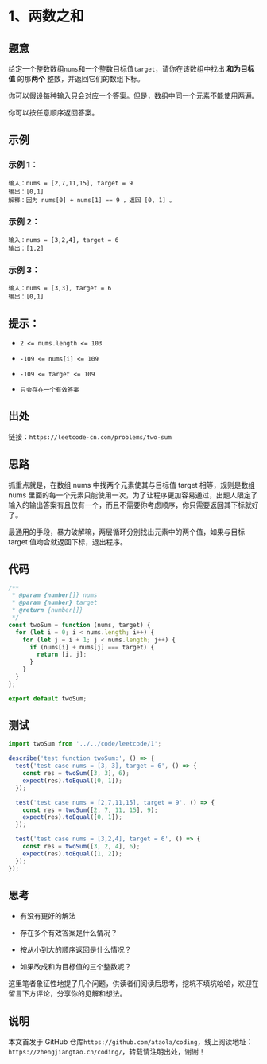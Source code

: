 # 1、两数之和

## 题意

给定一个整数数组`nums`和一个整数目标值`target`，请你在该数组中找出 **和为目标值** 的那**两个** 整数，并返回它们的数组下标。

你可以假设每种输入只会对应一个答案。但是，数组中同一个元素不能使用两遍。

你可以按任意顺序返回答案。

## 示例

### 示例 1：

```
输入：nums = [2,7,11,15], target = 9
输出：[0,1]
解释：因为 nums[0] + nums[1] == 9 ，返回 [0, 1] 。
```

### 示例 2：

```
输入：nums = [3,2,4], target = 6
输出：[1,2]
```

### 示例 3：

```
输入：nums = [3,3], target = 6
输出：[0,1]
```

## 提示：

- `2 <= nums.length <= 103`

- `-109 <= nums[i] <= 109`

- `-109 <= target <= 109`

- `只会存在一个有效答案`

## 出处

链接：`https://leetcode-cn.com/problems/two-sum`

## 思路

抓重点就是，在数组 nums 中找两个元素使其与目标值 target 相等，规则是数组 nums 里面的每一个元素只能使用一次，为了让程序更加容易通过，出题人限定了输入的输出答案有且仅有一个，而且不需要你考虑顺序，你只需要返回其下标就好了。

最通用的手段，暴力破解嘛，两层循环分别找出元素中的两个值，如果与目标 target 值吻合就返回下标，退出程序。

## 代码

```javascript
/**
 * @param {number[]} nums
 * @param {number} target
 * @return {number[]}
 */
const twoSum = function (nums, target) {
  for (let i = 0; i < nums.length; i++) {
    for (let j = i + 1; j < nums.length; j++) {
      if (nums[i] + nums[j] === target) {
        return [i, j];
      }
    }
  }
};

export default twoSum;
```

## 测试

```javascript
import twoSum from '../../code/leetcode/1';

describe('test function twoSum:', () => {
  test('test case nums = [3, 3], target = 6', () => {
    const res = twoSum([3, 3], 6);
    expect(res).toEqual([0, 1]);
  });

  test('test case nums = [2,7,11,15], target = 9', () => {
    const res = twoSum([2, 7, 11, 15], 9);
    expect(res).toEqual([0, 1]);
  });

  test('test case nums = [3,2,4], target = 6', () => {
    const res = twoSum([3, 2, 4], 6);
    expect(res).toEqual([1, 2]);
  });
});
```

## 思考

- 有没有更好的解法

- 存在多个有效答案是什么情况？

- 按从小到大的顺序返回是什么情况？

- 如果改成和为目标值的三个整数呢？

这里笔者象征性地提了几个问题，供读者们阅读后思考，挖坑不填坑哈哈，欢迎在留言下方评论，分享你的见解和想法。

## 说明

本文首发于 GitHub 仓库`https://github.com/ataola/coding`，线上阅读地址：`https://zhengjiangtao.cn/coding/`，转载请注明出处，谢谢！
